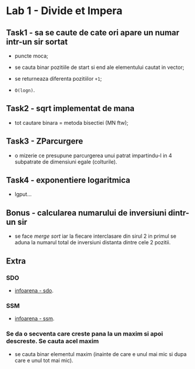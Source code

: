 # Lab 1 - Divide et Impera

## Task1 - sa se caute de cate ori apare un numar intr-un sir sortat

- puncte moca;

- se cauta binar pozitiile de start si end ale elementului cautat in vector;

- se returneaza diferenta pozitiilor `+1`;

- `O(logn)`.

## Task2 - sqrt implementat de mana

- tot cautare binara = metoda bisectiei (MN ftw);

## Task3 - ZParcurgere

- o mizerie ce presupune parcurgerea unui patrat impartindu-l in 4 subpatrate de dimensiuni egale (colturile).

## Task4 - exponentiere logaritmica

- lgput...

## Bonus - calcularea numarului de inversiuni dintr-un sir

- se face *merge sort* iar la fiecare interclasare din sirul 2 in primul se aduna la numarul total de
inversiuni distanta dintre cele 2 pozitii.

## Extra

### SDO 

- [infoarena - sdo](https://infoarena.ro/problema/sdo).

### SSM

- [infoarena - ssm](https://infoarena.ro/problema/ssm).

### Se da o secventa care creste pana la un maxim si apoi descreste. Se cauta acel maxim

- se cauta binar elementul maxim (inainte de care e unul mai mic si dupa care e unul tot mai mic).
